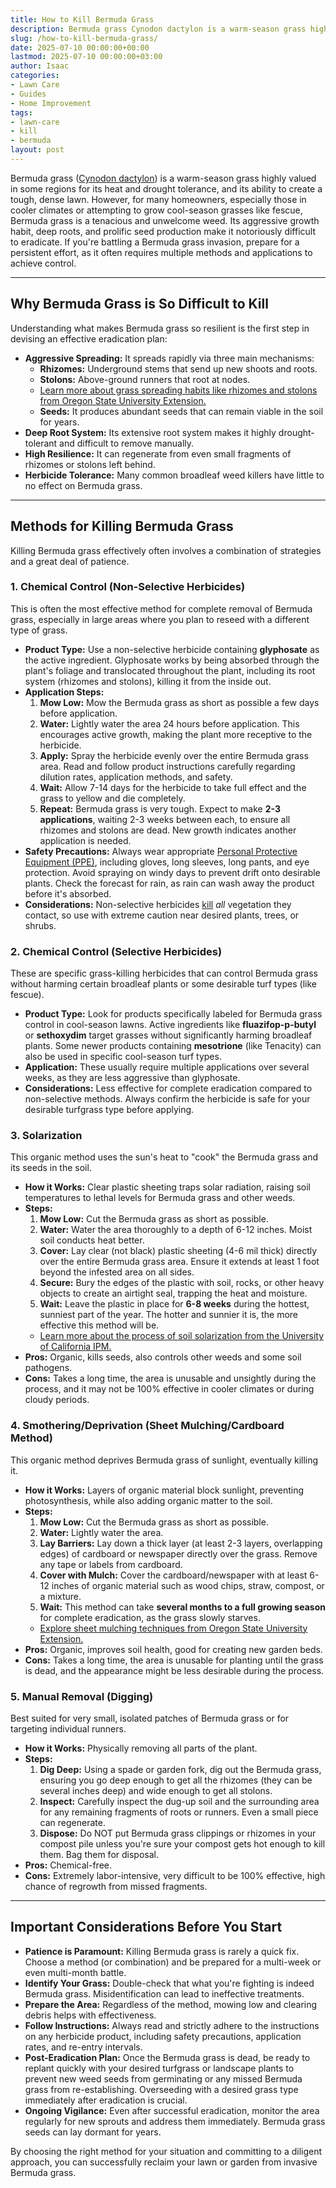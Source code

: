 ```yaml
---
title: How to Kill Bermuda Grass
description: Bermuda grass Cynodon dactylon is a warm-season grass highly valued in some regions for its heat and drought tolerance, and its ability to create a tough,...
slug: /how-to-kill-bermuda-grass/
date: 2025-07-10 00:00:00+00:00
lastmod: 2025-07-10 00:00:00+03:00
author: Isaac
categories:
- Lawn Care
- Guides
- Home Improvement
tags:
- lawn-care
- kill
- bermuda
layout: post
---
```

Bermuda grass ([Cynodon dactylon](https://plants.ces.ncsu.edu/plants/cynodon-dactylon/)) is a warm-season grass highly valued in some regions for its heat and drought tolerance, and its ability to create a tough, dense lawn. However, for many homeowners, especially those in cooler climates or attempting to grow cool-season grasses like fescue, Bermuda grass is a tenacious and unwelcome weed. Its aggressive growth habit, deep roots, and prolific seed production make it notoriously difficult to eradicate. If you're battling a Bermuda grass invasion, prepare for a persistent effort, as it often requires multiple methods and applications to achieve control.

---

## Why Bermuda Grass is So Difficult to Kill

Understanding what makes Bermuda grass so resilient is the first step in devising an effective eradication plan:

* **Aggressive Spreading:** It spreads rapidly via three main mechanisms:
    * **Rhizomes:** Underground stems that send up new shoots and roots.
    * **Stolons:** Above-ground runners that root at nodes.
    * [Learn more about grass spreading habits like rhizomes and stolons from Oregon State University Extension.](https://extension.oregonstate.edu/gardening/[lawn-care](https://pestpolicy.com/how-to-control-bermuda-grass/)/understanding-grass-spreading-habits)
    * **Seeds:** It produces abundant seeds that can remain viable in the soil for years.
* **Deep Root System:** Its extensive root system makes it highly drought-tolerant and difficult to remove manually.
* **High Resilience:** It can regenerate from even small fragments of rhizomes or stolons left behind.
* **Herbicide Tolerance:** Many common broadleaf weed killers have little to no effect on Bermuda grass.

---

## Methods for Killing Bermuda Grass

Killing Bermuda grass effectively often involves a combination of strategies and a great deal of patience.

### 1. Chemical Control (Non-Selective Herbicides)

This is often the most effective method for complete removal of Bermuda grass, especially in large areas where you plan to reseed with a different type of grass.

* **Product Type:** Use a non-selective herbicide containing **glyphosate** as the active ingredient. Glyphosate works by being absorbed through the plant's foliage and translocated throughout the plant, including its root system (rhizomes and stolons), killing it from the inside out.
* **Application Steps:**
    1.  **Mow Low:** Mow the Bermuda grass as short as possible a few days before application.
    2.  **Water:** Lightly water the area 24 hours before application. This encourages active growth, making the plant more receptive to the herbicide.
    3.  **Apply:** Spray the herbicide evenly over the entire Bermuda grass area. Read and follow product instructions carefully regarding dilution rates, application methods, and safety.
    4.  **Wait:** Allow 7-14 days for the herbicide to take full effect and the grass to yellow and die completely.
    5.  **Repeat:** Bermuda grass is very tough. Expect to make **2-3 applications**, waiting 2-3 weeks between each, to ensure all rhizomes and stolons are dead. New growth indicates another application is needed.
* **Safety Precautions:** Always wear appropriate [Personal Protective Equipment (PPE)](https://www.epa.gov/pesticide-worker-safety/personal-protective-equipment-ppe-pesticide-handlers), including gloves, long sleeves, long pants, and eye protection. Avoid spraying on windy days to prevent drift onto desirable plants. Check the forecast for rain, as rain can wash away the product before it's absorbed.
* **Considerations:** Non-selective herbicides [kill](https://pestpolicy.com/does-the-dryer-kill-fleas/) *all* vegetation they contact, so use with extreme caution near desired plants, trees, or shrubs.

### 2. Chemical Control (Selective Herbicides)

These are specific grass-killing herbicides that can control Bermuda grass without harming certain broadleaf plants or some desirable turf types (like fescue).

* **Product Type:** Look for products specifically labeled for Bermuda grass control in cool-season lawns. Active ingredients like **fluazifop-p-butyl** or **sethoxydim** target grasses without significantly harming broadleaf plants. Some newer products containing **mesotrione** (like Tenacity) can also be used in specific cool-season turf types.
* **Application:** These usually require multiple applications over several weeks, as they are less aggressive than glyphosate.
* **Considerations:** Less effective for complete eradication compared to non-selective methods. Always confirm the herbicide is safe for your desirable turfgrass type before applying.

### 3. Solarization

This organic method uses the sun's heat to "cook" the Bermuda grass and its seeds in the soil.

* **How it Works:** Clear plastic sheeting traps solar radiation, raising soil temperatures to lethal levels for Bermuda grass and other weeds.
* **Steps:**
    1.  **Mow Low:** Cut the Bermuda grass as short as possible.
    2.  **Water:** Water the area thoroughly to a depth of 6-12 inches. Moist soil conducts heat better.
    3.  **Cover:** Lay clear (not black) plastic sheeting (4-6 mil thick) directly over the entire Bermuda grass area. Ensure it extends at least 1 foot beyond the infested area on all sides.
    4.  **Secure:** Bury the edges of the plastic with soil, rocks, or other heavy objects to create an airtight seal, trapping the heat and moisture.
    5.  **Wait:** Leave the plastic in place for **6-8 weeks** during the hottest, sunniest part of the year. The hotter and sunnier it is, the more effective this method will be.
    * [Learn more about the process of soil solarization from the University of California IPM.](https://ipm.ucanr.edu/PMG/SM/soil_solarization.html)
* **Pros:** Organic, kills seeds, also controls other weeds and some soil pathogens.
* **Cons:** Takes a long time, the area is unusable and unsightly during the process, and it may not be 100% effective in cooler climates or during cloudy periods.

### 4. Smothering/Deprivation (Sheet Mulching/Cardboard Method)

This organic method deprives Bermuda grass of sunlight, eventually killing it.

* **How it Works:** Layers of organic material block sunlight, preventing photosynthesis, while also adding organic matter to the soil.
* **Steps:**
    1.  **Mow Low:** Cut the Bermuda grass as short as possible.
    2.  **Water:** Lightly water the area.
    3.  **Lay Barriers:** Lay down a thick layer (at least 2-3 layers, overlapping edges) of cardboard or newspaper directly over the grass. Remove any tape or labels from cardboard.
    4.  **Cover with Mulch:** Cover the cardboard/newspaper with at least 6-12 inches of organic material such as wood chips, straw, compost, or a mixture.
    5.  **Wait:** This method can take **several months to a full growing season** for complete eradication, as the grass slowly starves.
    * [Explore sheet mulching techniques from Oregon State University Extension.](https://extension.oregonstate.edu/news/sheet-mulching-easy-way-kill-weeds-build-soil)
* **Pros:** Organic, improves soil health, good for creating new garden beds.
* **Cons:** Takes a long time, the area is unusable for planting until the grass is dead, and the appearance might be less desirable during the process.

### 5. Manual Removal (Digging)

Best suited for very small, isolated patches of Bermuda grass or for targeting individual runners.

* **How it Works:** Physically removing all parts of the plant.
* **Steps:**
    1.  **Dig Deep:** Using a spade or garden fork, dig out the Bermuda grass, ensuring you go deep enough to get all the rhizomes (they can be several inches deep) and wide enough to get all stolons.
    2.  **Inspect:** Carefully inspect the dug-up soil and the surrounding area for any remaining fragments of roots or runners. Even a small piece can regenerate.
    3.  **Dispose:** Do NOT put Bermuda grass clippings or rhizomes in your compost pile unless you're sure your compost gets hot enough to kill them. Bag them for disposal.
* **Pros:** Chemical-free.
* **Cons:** Extremely labor-intensive, very difficult to be 100% effective, high chance of regrowth from missed fragments.

---

## Important Considerations Before You Start

* **Patience is Paramount:** Killing Bermuda grass is rarely a quick fix. Choose a method (or combination) and be prepared for a multi-week or even multi-month battle.
* **Identify Your Grass:** Double-check that what you're fighting is indeed Bermuda grass. Misidentification can lead to ineffective treatments.
* **Prepare the Area:** Regardless of the method, mowing low and clearing debris helps with effectiveness.
* **Follow Instructions:** Always read and strictly adhere to the instructions on any herbicide product, including safety precautions, application rates, and re-entry intervals.
* **Post-Eradication Plan:** Once the Bermuda grass is dead, be ready to replant quickly with your desired turfgrass or landscape plants to prevent new weed seeds from germinating or any missed Bermuda grass from re-establishing. Overseeding with a desired grass type immediately after eradication is crucial.
* **Ongoing Vigilance:** Even after successful eradication, monitor the area regularly for new sprouts and address them immediately. Bermuda grass seeds can lay dormant for years.

By choosing the right method for your situation and committing to a diligent approach, you can successfully reclaim your lawn or garden from invasive Bermuda grass.